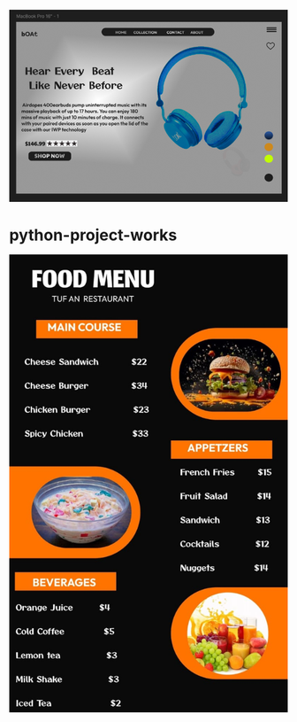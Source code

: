 ![image alt](https://github.com/chittari515/codeAlpha_task1-2/blob/main/ui%20designer.png?raw=true)
# python-project-works

![image alt](https://github.com/chittari515/codeAlpha_task1-2/blob/main/menu%20card.ui.jpeg?raw=true)

